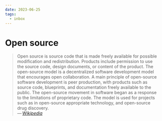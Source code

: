 ```yaml
---
date: 2023-06-25
tags:
  - inbox
---
```


# Open source

> Open source is source code that is made freely available for possible
> modification and redistribution. Products include permission to use the source
> code, design documents, or content of the product. The open-source model is a
> decentralized software development model that encourages open collaboration. A
> main principle of open-source software development is peer production, with
> products such as source code, blueprints, and documentation freely available
> to the public. The open-source movement in software began as a response to the
> limitations of proprietary code. The model is used for projects such as in
> open-source appropriate technology, and open-source drug discovery.\
> — <cite>[Wikipedia](https://en.wikipedia.org/wiki/Open_source)</cite>

